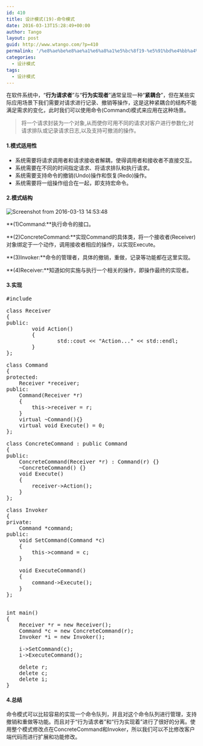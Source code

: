 ```yaml
---
id: 410
title: 设计模式(19)-命令模式
date: 2016-03-13T15:28:49+00:00
author: Tango
layout: post
guid: http://www.wtango.com/?p=410
permalink: '/%e8%ae%be%e8%ae%a1%e6%a8%a1%e5%bc%8f19-%e5%91%bd%e4%bb%a4%e6%a8%a1%e5%bc%8f/'
categories:
  - 设计模式
tags:
  - 设计模式
---
```

在软件系统中，“**行为请求者**”与“**行为实现者**”通常呈现一种“**紧耦合**”，但在某些实际应用场景下我们需要对请求进行记录、撤销等操作，这是这种紧耦合的结构不能满足需求的变化，此时我们可以使用命令(Command)模式来应用在这种场景。

<!--more-->

> 将一个请求封装为一个对象,从而使你可用不同的请求对客户进行参数化;对请求排队或记录请求日志,以及支持可撤消的操作。

#### 1.模式适用性

  * 系统需要将请求调用者和请求接收者解耦，使得调用者和接收者不直接交互。
  * 系统需要在不同的时间指定请求、将请求排队和执行请求。
  * 系统需要支持命令的撤销(Undo)操作和恢复(Redo)操作。
  * 系统需要将一组操作组合在一起，即支持宏命令。

#### 2.模式结构

<img class="aligncenter size-full wp-image-414" src="../wp-content/uploads/2016/03/Screenshot-from-2016-03-13-145348.png" alt="Screenshot from 2016-03-13 14:53:48" width="732" height="511" srcset="../wp-content/uploads/2016/03/Screenshot-from-2016-03-13-145348.png 732w, ../wp-content/uploads/2016/03/Screenshot-from-2016-03-13-145348-300x209.png 300w" sizes="(max-width: 732px) 100vw, 732px" />

**(1)Command:**执行命令的接口。

**(2)ConcreteCommand:**实现Command的具体类，将一个接收者(Receiver)对象绑定于一个动作，调用接收者相应的操作，以实现Execute。

**(3)Invoker:**命令的管理者，具体的撤销，重做，记录等功能都在这里实现。

**(4)Receiver:**知道如何实施与执行一个相关的操作，即操作最终的实现者。

#### 3.实现

<pre class="brush: cpp; title: ; notranslate" title="">#include <iostream>

class Receiver
{
public:
        void Action()
        {
                std::cout << "Action..." << std::endl;
        }
};

class Command
{
protected:
	Receiver *receiver;
public:
	Command(Receiver *r)
	{
		this->receiver = r;
	}
	virtual ~Command(){}
	virtual void Execute() = 0;
};

class ConcreteCommand : public Command
{
public:
	ConcreteCommand(Receiver *r) : Command(r) {}
	~ConcreteCommand() {}
	void Execute() 
	{
		receiver->Action();
	}
};

class Invoker
{
private:
	Command *command;
public:
	void SetCommand(Command *c)
	{
		this->command = c;
	}

	void ExecuteCommand()
	{
		command->Execute();
	}
};


int main()
{
	Receiver *r = new Receiver();
	Command *c = new ConcreteCommand(r);
	Invoker *i = new Invoker();

	i->SetCommand(c);
	i->ExecuteCommand();

	delete r;
	delete c;
	delete i;
}
</pre>

#### 4.总结

命令模式可以比较容易的实现一个命令队列，并且对这个命令队列进行管理，支持撤销和重做等功能。而且对于“行为请求者”和“行为实现着”进行了很好的分离。使用整个模式修改点在ConcreteCommand和Invoker，所以我们可以不比修改客户端代码而进行扩展和功能修改。